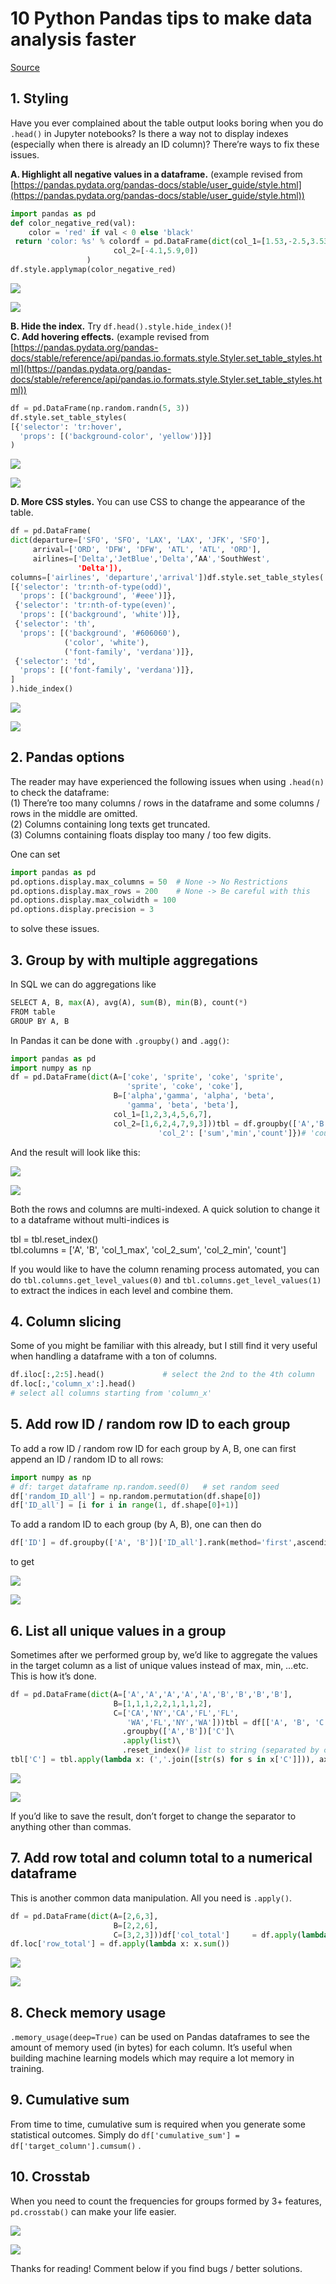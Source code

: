 10 Python Pandas tips to make data analysis faster
===
[Source](https://towardsdatascience.com/10-python-pandas-tricks-to-make-data-analysis-more-enjoyable-cb8f55af8c30)

## 1. Styling

Have you ever complained about the table output looks boring when you do  `.head()`  in Jupyter notebooks? Is there a way not to display indexes (especially when there is already an ID column)? There’re ways to fix these issues.

**A. Highlight all negative values in a dataframe.**  (example revised from  [https://pandas.pydata.org/pandas-docs/stable/user_guide/style.html](https://pandas.pydata.org/pandas-docs/stable/user_guide/style.html))
``` py
import pandas as pd  
def color_negative_red(val):  
    color = 'red' if val < 0 else 'black'  
 return 'color: %s' % colordf = pd.DataFrame(dict(col_1=[1.53,-2.5,3.53],   
                       col_2=[-4.1,5.9,0])  
                 )  
df.style.applymap(color_negative_red)
``` 
![](https://miro.medium.com/max/27/1*5bo6KYcrLL-M94WCAkh0cQ.png?q=20)

![](https://miro.medium.com/max/116/1*5bo6KYcrLL-M94WCAkh0cQ.png)

**B. Hide the index.**  Try  `df.head().style.hide_index()`!  
**C. Add hovering effects.**  (example revised from  [https://pandas.pydata.org/pandas-docs/stable/reference/api/pandas.io.formats.style.Styler.set_table_styles.html](https://pandas.pydata.org/pandas-docs/stable/reference/api/pandas.io.formats.style.Styler.set_table_styles.html))
``` py
df = pd.DataFrame(np.random.randn(5, 3))  
df.style.set_table_styles(  
[{'selector': 'tr:hover',  
  'props': [('background-color', 'yellow')]}]  
)
``` 
![](https://miro.medium.com/max/30/1*QJljhjp-loj8ZChihhK7EA.png?q=20)

![](https://miro.medium.com/max/251/1*QJljhjp-loj8ZChihhK7EA.png)

**D. More CSS styles.** You can use CSS to change the appearance of the table.
``` py
df = pd.DataFrame(  
dict(departure=['SFO', 'SFO', 'LAX', 'LAX', 'JFK', 'SFO'],  
     arrival=['ORD', 'DFW', 'DFW', 'ATL', 'ATL', 'ORD'],  
     airlines=['Delta','JetBlue','Delta',’AA','SouthWest',    
               'Delta']),  
columns=['airlines', 'departure','arrival'])df.style.set_table_styles(  
[{'selector': 'tr:nth-of-type(odd)',  
  'props': [('background', '#eee')]},   
 {'selector': 'tr:nth-of-type(even)',  
  'props': [('background', 'white')]},  
 {'selector': 'th',  
  'props': [('background', '#606060'),   
            ('color', 'white'),  
            ('font-family', 'verdana')]},  
 {'selector': 'td',  
  'props': [('font-family', 'verdana')]},  
]  
).hide_index()
``` 
![](https://miro.medium.com/max/30/1*cCPVfB6_nbh6WT99DMgduA.png?q=20)

![](https://miro.medium.com/max/251/1*cCPVfB6_nbh6WT99DMgduA.png)

## 2. Pandas options

The reader may have experienced the following issues when using  `.head(n)`  to check the dataframe:  
(1) There’re too many columns / rows in the dataframe and some columns / rows in the middle are omitted.  
(2) Columns containing long texts get truncated.  
(3) Columns containing floats display too many / too few digits.

One can set
``` py
import pandas as pd   
pd.options.display.max_columns = 50  # None -> No Restrictions  
pd.options.display.max_rows = 200    # None -> Be careful with this   
pd.options.display.max_colwidth = 100  
pd.options.display.precision = 3
``` 
to solve these issues.

## 3. Group by with multiple aggregations

In SQL we can do aggregations like
``` py
SELECT A, B, max(A), avg(A), sum(B), min(B), count(*)  
FROM table  
GROUP BY A, B
``` 
In Pandas it can be done with  `.groupby()`  and  `.agg()`:
``` py
import pandas as pd  
import numpy as np   
df = pd.DataFrame(dict(A=['coke', 'sprite', 'coke', 'sprite',  
                          'sprite', 'coke', 'coke'],  
                       B=['alpha','gamma', 'alpha', 'beta',  
                          'gamma', 'beta', 'beta'],  
                       col_1=[1,2,3,4,5,6,7],  
                       col_2=[1,6,2,4,7,9,3]))tbl = df.groupby(['A','B']).agg({'col_1': ['max', np.mean],  
                                 'col_2': ['sum','min','count']})# 'count' will always be the count for number of rows in each group.
``` 
And the result will look like this:

![](https://miro.medium.com/max/30/1*KVE7ixZmoTuG42El5SSh7A.png?q=20)

![](https://miro.medium.com/max/326/1*KVE7ixZmoTuG42El5SSh7A.png)

Both the rows and columns are multi-indexed. A quick solution to change it to a dataframe without multi-indices is

tbl = tbl.reset_index()  
tbl.columns = ['A', 'B', 'col_1_max', 'col_2_sum', 'col_2_min', 'count']

If you would like to have the column renaming process automated, you can do  `tbl.columns.get_level_values(0)`  and  `tbl.columns.get_level_values(1)`  to extract the indices in each level and combine them.

## 4. Column slicing

Some of you might be familiar with this already, but I still find it very useful when handling a dataframe with a ton of columns.
``` py
df.iloc[:,2:5].head()             # select the 2nd to the 4th column  
df.loc[:,'column_x':].head()     
# select all columns starting from 'column_x'
``` 
## 5. Add row ID / random row ID to each group

To add a row ID / random row ID for each group by A, B, one can first append an ID / random ID to all rows:
``` py
import numpy as np  
# df: target dataframe np.random.seed(0)   # set random seed  
df['random_ID_all'] = np.random.permutation(df.shape[0])  
df['ID_all'] = [i for i in range(1, df.shape[0]+1)]
``` 
To add a random ID to each group (by A, B), one can then do
``` py
df['ID'] = df.groupby(['A', 'B'])['ID_all'].rank(method='first',ascending=True).astype(int)df['random_ID'] = df.groupby(['A', 'B'])['random_ID_all'].rank(method='first', ascending=True).astype(int)
``` 
to get

![](https://miro.medium.com/max/30/1*Z1elLpesz3V6ZM-C-v3VHA.png?q=20)

![](https://miro.medium.com/max/331/1*Z1elLpesz3V6ZM-C-v3VHA.png)

## 6. List all unique values in a group

Sometimes after we performed group by, we’d like to aggregate the values in the target column as a list of unique values instead of max, min, …etc. This is how it’s done.
``` py
df = pd.DataFrame(dict(A=['A','A','A','A','A','B','B','B','B'],  
                       B=[1,1,1,2,2,1,1,1,2],  
                       C=['CA','NY','CA','FL','FL',       
                          'WA','FL','NY','WA']))tbl = df[['A', 'B', 'C']].drop_duplicates()\  
                         .groupby(['A','B'])['C']\  
                         .apply(list)\  
                         .reset_index()# list to string (separated by commas)   
tbl['C'] = tbl.apply(lambda x: (','.join([str(s) for s in x['C']])), axis = 1)
``` 
![](https://miro.medium.com/max/27/1*4efJCJxBpjhaYnQ4tTAfoQ.png?q=20)

![](https://miro.medium.com/max/140/1*4efJCJxBpjhaYnQ4tTAfoQ.png)

If you’d like to save the result, don’t forget to change the separator to anything other than commas.

## 7. Add row total and column total to a numerical dataframe

This is another common data manipulation. All you need is  `.apply()`.
``` py
df = pd.DataFrame(dict(A=[2,6,3],  
                       B=[2,2,6],   
                       C=[3,2,3]))df['col_total']     = df.apply(lambda x: x.sum(), axis=1)  
df.loc['row_total'] = df.apply(lambda x: x.sum())
``` 
![](https://miro.medium.com/max/30/1*Y_ZDUlCwPfLdEXBZGXKPnQ.png?q=20)

![](https://miro.medium.com/max/225/1*Y_ZDUlCwPfLdEXBZGXKPnQ.png)

## 8. Check memory usage

`.memory_usage(deep=True)`  can be used on Pandas dataframes to see the amount of memory used (in bytes) for each column. It’s useful when building machine learning models which may require a lot memory in training.

## 9. Cumulative sum

From time to time, cumulative sum is required when you generate some statistical outcomes. Simply do  `df['cumulative_sum'] = df['target_column'].cumsum()`  .

## 10. Crosstab

When you need to count the frequencies for groups formed by 3+ features,  `pd.crosstab()`  can make your life easier.

![](https://miro.medium.com/max/30/1*HudH3sdzlrnempURsvWbwg.png?q=20)

![](https://miro.medium.com/max/750/1*HudH3sdzlrnempURsvWbwg.png)

Thanks for reading! Comment below if you find bugs / better solutions.
<!--stackedit_data:
eyJoaXN0b3J5IjpbLTM1ODA5MzkyOSwtMTQwODQzNjA1N119
-->